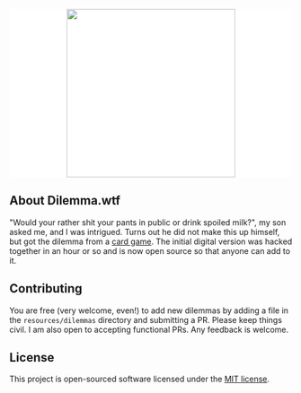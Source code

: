 <p align="center" style="background:#fff"><a href="https://dilemma.wtf" target="_blank"><img src="https://dilemma.wtf/apple-touch-icon.png" width="300"></a></p>

## About Dilemma.wtf

"Would your rather shit your pants in public or drink spoiled milk?", my son asked me, and I was intrigued.
Turns out he did not make this up himself, but got the dilemma from a [card game](https://twitter.com/ArondeParon/status/1785413063958581571).
The initial digital version was hacked together in an hour or so and is now open source so that anyone can add to it.

## Contributing

You are free (very welcome, even!) to add new dilemmas by adding a file in the `resources/dilemmas` directory and submitting a PR. Please keep things civil.
I am also open to accepting functional PRs. Any feedback is welcome.

## License

This project is open-sourced software licensed under the [MIT license](https://opensource.org/licenses/MIT).
